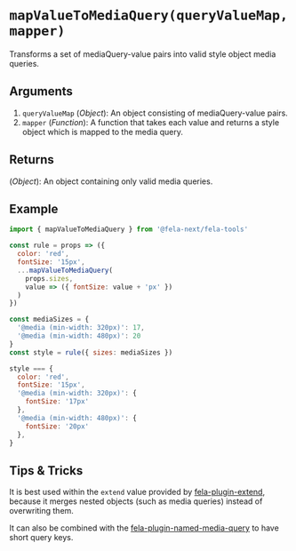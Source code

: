 
# `mapValueToMediaQuery(queryValueMap, mapper)`
Transforms a set of mediaQuery-value pairs into valid style object media queries.

## Arguments
1. `queryValueMap` (*Object*): An object consisting of mediaQuery-value pairs.
2. `mapper` (*Function*): A function that takes each value and returns a style object which is mapped to the media query.

## Returns
(*Object*): An object containing only valid media queries.

## Example
```javascript
import { mapValueToMediaQuery } from '@fela-next/fela-tools'

const rule = props => ({
  color: 'red',
  fontSize: '15px',
  ...mapValueToMediaQuery(
    props.sizes,
    value => ({ fontSize: value + 'px' })
  )
})

const mediaSizes = {
  '@media (min-width: 320px)': 17,
  '@media (min-width: 480px)': 20
}
const style = rule({ sizes: mediaSizes })

style === {
  color: 'red',
  fontSize: '15px',
  '@media (min-width: 320px)': {
    fontSize: '17px'
  },
  '@media (min-width: 480px)': {
    fontSize: '20px'
  },
}
```

## Tips & Tricks
It is best used within the `extend` value provided by [fela-plugin-extend](../../fela-plugin-extend), because it merges nested objects (such as media queries) instead of overwriting them.

It can also be combined with the [fela-plugin-named-media-query](../../fela-plugin-named-media-query) to have short query keys.
